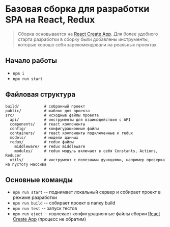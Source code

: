 # Базовая сборка для разработки SPA на React, Redux
>Сборка основывается на [React Create App](https://github.com/facebook/create-react-app). Для более удобного старта разработки в сборку были добавлены инструменты, которые хорошо себя зарекомендовали на реальных проектах. 
## Начало работы
* `npm i`
* `npm run start`
## Файловая структура
````
build/           # собранный проект
public/          # шаблон для проекта
src/             # исходные файлы проекта
  api/           # инструменты для взаимодействия с API
  components/    # react компоненты
  config/        # конфигурационные файлы
  containers/    # react компоненты подключенные к redux
  models/        # модели данных
  redux/         # redux файлы
    middleware/  # redux middleware
    modules/     # redux модуль включает в себя Constants, Actions, Reducer
  utils/         # инструмент с полезными функциями, например проверка на пустоту массива
````
## Основные команды
* `npm run start` -- поднимает локальный сервер и собирает проект в режиме разработки 
* `npm run build` -- собирает проект в папку build
* `npm run test` -- запуск тестов
* `npm run eject` -- извлекает конфигурационные файлы сборки [React Create App](https://facebook.github.io/create-react-app/docs/available-scripts#npm-run-eject) (процесс не обратим)
